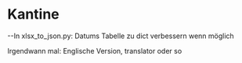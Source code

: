 # Kantine

--In xlsx_to_json.py: Datums Tabelle zu dict verbessern wenn möglich

Irgendwann mal: Englische Version, translator oder so
